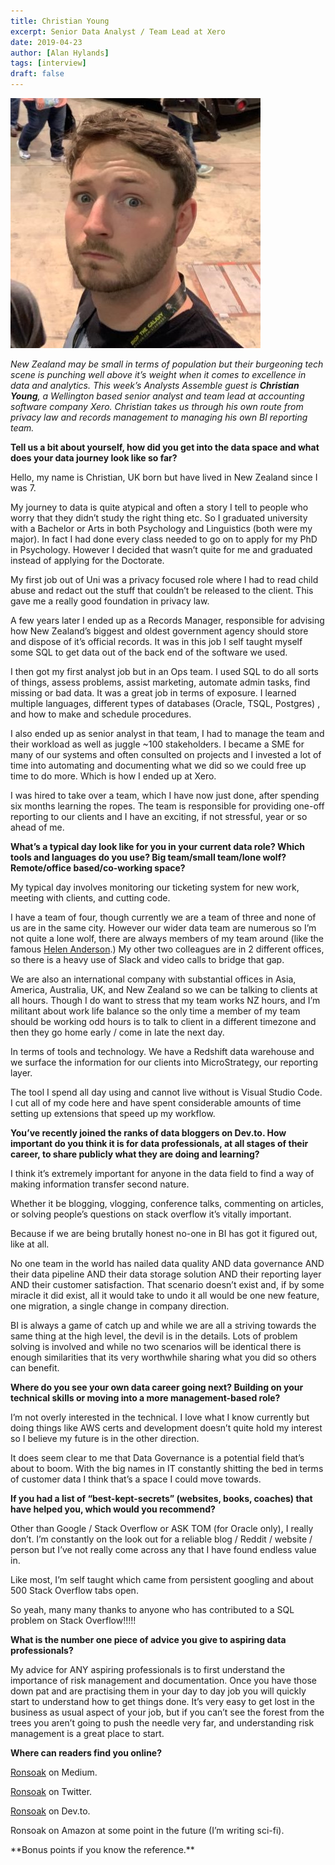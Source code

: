 ```yaml
---
title: Christian Young
excerpt: Senior Data Analyst / Team Lead at Xero
date: 2019-04-23
author: [Alan Hylands]
tags: [interview]
draft: false
---
```

![Christian Young](img/christian-young.jpg)

_New Zealand may be small in terms of population but their burgeoning tech scene is punching well above it&#8217;s weight when it comes to excellence in data and analytics. This week&#8217;s Analysts Assemble guest is **Christian Young**, a Wellington based senior analyst and team lead at accounting software company Xero. Christian takes us through his own route from privacy law and records management to managing his own BI reporting team._

**Tell us a bit about yourself, how did you get into the data space and what does your data journey look like so far?**

Hello, my name is Christian, UK born but have lived in New Zealand since I was 7.

My journey to data is quite atypical and often a story I tell to people who worry that they didn’t study the right thing etc. So I graduated university with a Bachelor or Arts in both Psychology and Linguistics (both were my major). In fact I had done every class needed to go on to apply for my PhD in Psychology. However I decided that wasn’t quite for me and graduated instead of applying for the Doctorate.

My first job out of Uni was a privacy focused role where I had to read child abuse and redact out the stuff that couldn’t be released to the client. This gave me a really good foundation in privacy law.

A few years later I ended up as a Records Manager, responsible for advising how New Zealand’s biggest and oldest government agency should store and dispose of it’s official records. It was in this job I self taught myself some SQL to get data out of the back end of the software we used.

I then got my first analyst job but in an Ops team. I used SQL to do all sorts of things, assess problems, assist marketing, automate admin tasks, find missing or bad data. It was a great job in terms of exposure. I learned multiple languages, different types of databases (Oracle, TSQL, Postgres) , and how to make and schedule procedures.

I also ended up as senior analyst in that team, I had to manage the team and their workload as well as juggle ~100 stakeholders. I became a SME for many of our systems and often consulted on projects and I invested a lot of time into automating and documenting what we did so we could free up time to do more. Which is how I ended up at Xero.

I was hired to take over a team, which I have now just done, after spending six months learning the ropes. The team is responsible for providing one-off reporting to our clients and I have an exciting, if not stressful, year or so ahead of me.

**What’s a typical day look like for you in your current data role? Which tools and languages do you use? Big team/small team/lone wolf? Remote/office based/co-working space?**

My typical day involves monitoring our ticketing system for new work, meeting with clients, and cutting code.

I have a team of four, though currently we are a team of three and none of us are in the same city. However our wider data team are numerous so I’m not quite a lone wolf, there are always members of my team around (like the famous [Helen Anderson][1].) My other two colleagues are in 2 different offices, so there is a heavy use of Slack and video calls to bridge that gap.

We are also an international company with substantial offices in Asia, America, Australia, UK, and New Zealand so we can be talking to clients at all hours. Though I do want to stress that my team works NZ hours, and I’m militant about work life balance so the only time a member of my team should be working odd hours is to talk to client in a different timezone and then they go home early / come in late the next day.

In terms of tools and technology. We have a Redshift data warehouse and we surface the information for our clients into MicroStrategy, our reporting layer.

The tool I spend all day using and cannot live without is Visual Studio Code. I cut all of my code here and have spent considerable amounts of time setting up extensions that speed up my workflow.

**You&#8217;ve recently joined the ranks of data bloggers on Dev.to. How important do you think it is for data professionals, at all stages of their career, to share publicly what they are doing and learning?**

I think it’s extremely important for anyone in the data field to find a way of making information transfer second nature.

Whether it be blogging, vlogging, conference talks, commenting on articles, or solving people’s questions on stack overflow it’s vitally important.

Because if we are being brutally honest no-one in BI has got it figured out, like at all.

No one team in the world has nailed data quality AND data governance AND their data pipeline AND their data storage solution AND their reporting layer AND their customer satisfaction. That scenario doesn’t exist and, if by some miracle it did exist, all it would take to undo it all would be one new feature, one migration, a single change in company direction.

BI is always a game of catch up and while we are all a striving towards the same thing at the high level, the devil is in the details. Lots of problem solving is involved and while no two scenarios will be identical there is enough similarities that its very worthwhile sharing what you did so others can benefit.

**Where do you see your own data career going next? Building on your technical skills or moving into a more management-based role?**

I’m not overly interested in the technical. I love what I know currently but doing things like AWS certs and development doesn’t quite hold my interest so I believe my future is in the other direction.

It does seem clear to me that Data Governance is a potential field that’s about to boom. With the big names in IT constantly shitting the bed in terms of customer data I think that’s a space I could move towards.

**If you had a list of “best-kept-secrets” (websites, books, coaches) that have helped you, which would you recommend?**

Other than Google / Stack Overflow or ASK TOM (for Oracle only), I really don’t. I’m constantly on the look out for a reliable blog / Reddit / website / person but I’ve not really come across any that I have found endless value in.

Like most, I’m self taught which came from persistent googling and about 500 Stack Overflow tabs open.

So yeah, many many thanks to anyone who has contributed to a SQL problem on Stack Overflow!!!!!

**What is the number one piece of advice you give to aspiring data professionals?**

My advice for ANY aspiring professionals is to first understand the importance of risk management and documentation. Once you have those down pat and are practising them in your day to day job you will quickly start to understand how to get things done. It’s very easy to get lost in the business as usual aspect of your job, but if you can’t see the forest from the trees you aren’t going to push the needle very far, and understanding risk management is a great place to start.

**Where can readers find you online?**

[Ronsoak][2] on Medium.

[Ronsoak][3] on Twitter.

[Ronsoak][4] on Dev.to.

Ronsoak on Amazon at some point in the future (I’m writing sci-fi).

\*\*Bonus points if you know the reference.\*\*

 [1]: https://analystsassemble.com/interviews/helen-anderson/
 [2]: https://medium.com/@ronsoak
 [3]: https://twitter.com/ronsoak
 [4]: https://dev.to/ronsoak